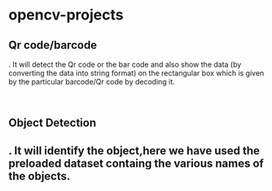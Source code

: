 # opencv-projects
<h2>Qr code/barcode</h2>

<p>. It will detect the Qr code or the bar code and also show the data (by converting the data into string 
format) on the rectangular box which is given by the particular barcode/Qr code by decoding it.<p>
<br>
<h2>Object Detection<h2>

<p>. It will identify the object,here we have used the preloaded dataset containg the various names of
the objects.<p>
